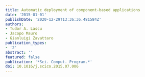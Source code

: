 ```yaml
---
title: Automatic deployment of component-based applications
date: '2015-01-01'
publishDate: '2020-12-29T13:36:36.481584Z'
authors:
- Tudor A. Lascu
- Jacopo Mauro
- Gianluigi Zavattaro
publication_types:
- '2'
abstract: ''
featured: false
publication: '*Sci. Comput. Program.*'
doi: 10.1016/j.scico.2015.07.006
---
```


